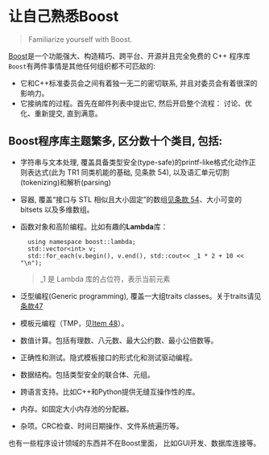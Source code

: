 # 让自己熟悉Boost

> Familiarize yourself with Boost.

[Boost](https://www.boost.org)是一个功能强大、构造精巧、跨平台、开源并且完全免费的 C++ 程序库
`Boost`有两件事情是其他任何组织都不可匹敌的:

- 它和C++标准委员会之间有着独一无二的密切联系, 并且对委员会有着很深的影响力。
- 它接纳库的过程。首先在邮件列表中提出它, 然后开启整个流程： 讨论、优化、重新提交, 直到满意。

## Boost程序库主题繁多, 区分数十个类目, 包括:

* 字符串与文本处理, 覆盖具备类型安全(type-safe)的printf-like格式化动作正则表达式(此为 TR1 同类机能的基础, 见条款 54), 以及语汇单元切割(tokenizing)和解析(parsing)
* 容器, 覆盖“接口与 STL 相似且大小固定”的数组[见条款 54](54.md)、大小可变的bitsets 以及多维数组。
* 函数对象和高阶编程。比如有趣的**Lambda**库：

  ```
    using namespace boost::lambda;
    std::vector<int> v;
    std::for_each(v.begin(), v.end(), std::cout<< _1 * 2 + 10 << "\n");
  ```

  > _1 是 Lambda 库的占位符，表示当前元素
  >
* 泛型编程(Generic programming), 覆盖一大组traits classes。关于traits请见[条款47](47.md)
* 模板元编程（TMP，见[Item 48](48.md)）。
* 数值计算。包括有理数、八元数、最大公约数、最小公倍数等。
* 正确性和测试。隐式模板接口的形式化和测试驱动编程。
* 数据结构。包括类型安全的联合体、元组。
* 跨语言支持。比如C++和Python提供无缝互操作性的库。
* 内存。如固定大小内存池的分配器。
* 杂项。CRC检查、时间日期操作、文件系统遍历等。

也有一些程序设计领域的东西并不在Boost里面， 比如GUI开发、数据库连接等。
